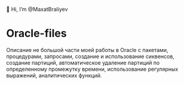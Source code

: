 👋 Hi, I’m @MaxatBraliyev
# Oracle-files
Описание не большой части моей работы в Oracle с пакетами, процедурами, запросами, создание и использование сиквенсов, создание партиций, автоматическое удаление партиций по определенному промежутку времени, использование регулярных выражений, аналитических функций. 
